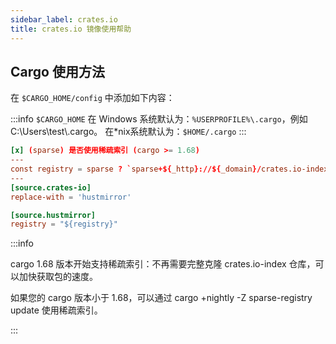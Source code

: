 ```yaml
---
sidebar_label: crates.io
title: crates.io 镜像使用帮助
---
```


## Cargo 使用方法

在 `$CARGO_HOME/config` 中添加如下内容：

:::info
`$CARGO_HOME` 在 Windows 系统默认为：`%USERPROFILE%\.cargo`，例如C:\Users\test\\.cargo。
在*nix系统默认为：`$HOME/.cargo`
:::

```toml varcode
[x] (sparse) 是否使用稀疏索引 (cargo >= 1.68)
---
const registry = sparse ? `sparse+${_http}://${_domain}/crates.io-index/` : `${_http}://${_domain}/git/crates.io-index`
---
[source.crates-io]
replace-with = 'hustmirror'

[source.hustmirror]
registry = "${registry}"
```


:::info

cargo 1.68 版本开始支持稀疏索引：不再需要完整克隆 crates.io-index 仓库，可以加快获取包的速度。

如果您的 cargo 版本小于 1.68，可以通过 cargo +nightly -Z sparse-registry update 使用稀疏索引。

:::
